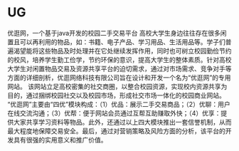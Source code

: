 # UG
优逛网，一个基于java开发的校园二手交易平台
高校大学生身边往往存在很多闲置且可以再利用的物品，如：书籍、电子产品、学习用品、生活用品等。学子们普遍渴望能将这些物品及时处理并在它处继续发挥作用，同时也可树立校园勤俭节约的校风，培养学生勤工俭学，节约环保的意识，提高大学生的整体素质。针对高校大学生对闲置物品交易及资源共享平台的迫切需求，通过对市场需求、竞争对手等方面的详细剖析，优逛网络科技有限公司旨在设计和开发一个名为“优逛网”的专用网站。
该网站立足高校密集的社交商圈，以整合校园资源，实现校内资源共享为目的，通过捆绑校园社交以及校园市场，形成社交市场一体化的校园商业网站。
“优逛网”主要由“四优”模块构成：（1）优品：展示二手交易商品；（2）优聊：用户在线交流沟通；（3）优帮：便于网站会员通过互帮互助赚取外快；（4）优享：提供大家共享学习资料等物品。此外，还通过以上四大模块推出一套信誉机制，从而最大程度地保障交易安全。最后，通过对营销策略及风险方面的分析，该平台的开发具有很强的实用意义和推广价值。




